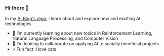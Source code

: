 ### Hi there 👋

In my [AI Blog's repo](https://github.com/mswang12/Blog), I learn about and explore new and exciting AI technologies

- 🌱 I’m currently learning about new topics in Reinforcement Learning, Natural Language Processing, and Computer Vision
- 👯 I’m looking to collaborate on applying AI to socially beneficial projects
- ⚡ Fun fact: I love cats

<!--
**mswang12/mswang12** is a ✨ _special_ ✨ repository because its `README.md` (this file) appears on your GitHub profile.

Here are some ideas to get you started:

- 🔭 I’m currently working on ...
- 🌱 I’m currently learning ...
- 👯 I’m looking to collaborate on ...
- 🤔 I’m looking for help with ...
- 💬 Ask me about ...
- 📫 How to reach me: ...
- 😄 Pronouns: ...
- ⚡ Fun fact: ...

# Resources:
https://towardsdatascience.com/build-a-stunning-readme-for-your-github-profile-9b80434fe5d7
-->
